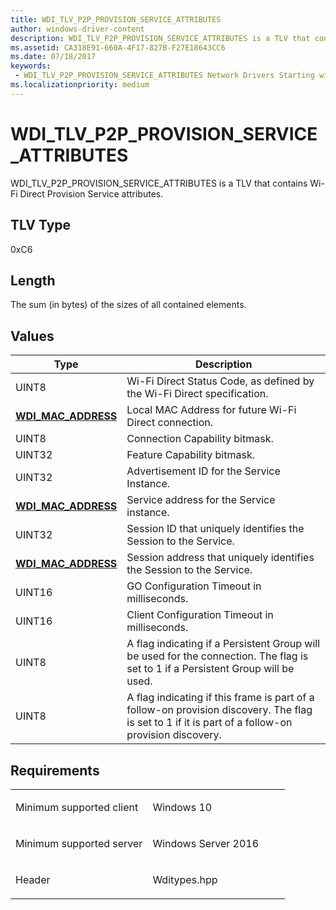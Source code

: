 ```yaml
---
title: WDI_TLV_P2P_PROVISION_SERVICE_ATTRIBUTES
author: windows-driver-content
description: WDI_TLV_P2P_PROVISION_SERVICE_ATTRIBUTES is a TLV that contains Wi-Fi Direct Provision Service attributes.
ms.assetid: CA318E91-660A-4F17-827B-F27E18643CC6
ms.date: 07/18/2017
keywords:
 - WDI_TLV_P2P_PROVISION_SERVICE_ATTRIBUTES Network Drivers Starting with Windows Vista
ms.localizationpriority: medium
---
```


# WDI\_TLV\_P2P\_PROVISION\_SERVICE\_ATTRIBUTES


WDI\_TLV\_P2P\_PROVISION\_SERVICE\_ATTRIBUTES is a TLV that contains Wi-Fi Direct Provision Service attributes.

## TLV Type


0xC6

## Length


The sum (in bytes) of the sizes of all contained elements.

## Values


| Type                                              | Description                                                                                                                                        |
|---------------------------------------------------|----------------------------------------------------------------------------------------------------------------------------------------------------|
| UINT8                                             | Wi-Fi Direct Status Code, as defined by the Wi-Fi Direct specification.                                                                            |
| [**WDI\_MAC\_ADDRESS**](https://msdn.microsoft.com/library/windows/hardware/dn926071) | Local MAC Address for future Wi-Fi Direct connection.                                                                                              |
| UINT8                                             | Connection Capability bitmask.                                                                                                                     |
| UINT32                                            | Feature Capability bitmask.                                                                                                                        |
| UINT32                                            | Advertisement ID for the Service Instance.                                                                                                         |
| [**WDI\_MAC\_ADDRESS**](https://msdn.microsoft.com/library/windows/hardware/dn926071) | Service address for the Service instance.                                                                                                          |
| UINT32                                            | Session ID that uniquely identifies the Session to the Service.                                                                                    |
| [**WDI\_MAC\_ADDRESS**](https://msdn.microsoft.com/library/windows/hardware/dn926071) | Session address that uniquely identifies the Session to the Service.                                                                               |
| UINT16                                            | GO Configuration Timeout in milliseconds.                                                                                                          |
| UINT16                                            | Client Configuration Timeout in milliseconds.                                                                                                      |
| UINT8                                             | A flag indicating if a Persistent Group will be used for the connection. The flag is set to 1 if a Persistent Group will be used.                  |
| UINT8                                             | A flag indicating if this frame is part of a follow-on provision discovery. The flag is set to 1 if it is part of a follow-on provision discovery. |

 

Requirements
------------

<table>
<colgroup>
<col width="50%" />
<col width="50%" />
</colgroup>
<tbody>
<tr class="odd">
<td><p>Minimum supported client</p></td>
<td><p>Windows 10</p></td>
</tr>
<tr class="even">
<td><p>Minimum supported server</p></td>
<td><p>Windows Server 2016</p></td>
</tr>
<tr class="odd">
<td><p>Header</p></td>
<td>Wditypes.hpp</td>
</tr>
</tbody>
</table>

 

 




